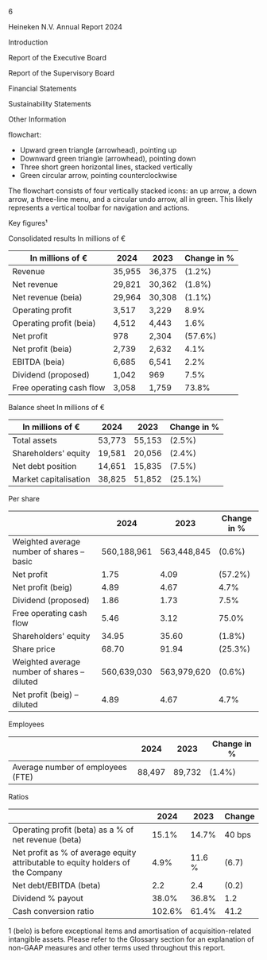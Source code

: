 6

Heineken
N.V.
Annual
Report
2024

Introduction

Report
of the
Executive
Board

Report
of the
Supervisory
Board

Financial
Statements

Sustainability
Statements

Other
Information <!-- text, from page 0 (l=0.000,t=0.015,r=0.059,b=0.769), with ID f6fbb047-d062-46fd-a282-ae7f32092995 -->

flowchart:  
- Upward green triangle (arrowhead), pointing up  
- Downward green triangle (arrowhead), pointing down  
- Three short green horizontal lines, stacked vertically  
- Green circular arrow, pointing counterclockwise  

The flowchart consists of four vertically stacked icons: an up arrow, a down arrow, a three-line menu, and a circular undo arrow, all in green. This likely represents a vertical toolbar for navigation and actions. <!-- marginalia, from page 0 (l=0.000,t=0.776,r=0.058,b=0.998), with ID 9f5503b2-96b7-423c-a23a-7036e76d347f -->

Key figures¹ <!-- text, from page 0 (l=0.070,t=0.021,r=0.185,b=0.066), with ID a1995fdc-44fb-49f4-b67a-8105ffaef8bb -->

Consolidated results
In millions of €
<table><thead><tr><th>In millions of €</th><th>2024</th><th>2023</th><th>Change in %</th></tr></thead><tbody><tr><td>Revenue</td><td>35,955</td><td>36,375</td><td>(1.2%)</td></tr><tr><td>Net revenue</td><td>29,821</td><td>30,362</td><td>(1.8%)</td></tr><tr><td>Net revenue (beia)</td><td>29,964</td><td>30,308</td><td>(1.1%)</td></tr><tr><td>Operating profit</td><td>3,517</td><td>3,229</td><td>8.9%</td></tr><tr><td>Operating profit (beia)</td><td>4,512</td><td>4,443</td><td>1.6%</td></tr><tr><td>Net profit</td><td>978</td><td>2,304</td><td>(57.6%)</td></tr><tr><td>Net profit (beia)</td><td>2,739</td><td>2,632</td><td>4.1%</td></tr><tr><td>EBITDA (beia)</td><td>6,685</td><td>6,541</td><td>2.2%</td></tr><tr><td>Dividend (proposed)</td><td>1,042</td><td>969</td><td>7.5%</td></tr><tr><td>Free operating cash flow</td><td>3,058</td><td>1,759</td><td>73.8%</td></tr></tbody></table> <!-- table, from page 0 (l=0.070,t=0.073,r=0.521,b=0.370), with ID adb12a60-ddbf-4ec4-9efa-359f9cfdc278 -->

Balance sheet
In millions of €
<table><thead><tr><th>In millions of €</th><th>2024</th><th>2023</th><th>Change in %</th></tr></thead><tbody><tr><td>Total assets</td><td>53,773</td><td>55,153</td><td>(2.5%)</td></tr><tr><td>Shareholders' equity</td><td>19,581</td><td>20,056</td><td>(2.4%)</td></tr><tr><td>Net debt position</td><td>14,651</td><td>15,835</td><td>(7.5%)</td></tr><tr><td>Market capitalisation</td><td>38,825</td><td>51,852</td><td>(25.1%)</td></tr></tbody></table> <!-- table, from page 0 (l=0.070,t=0.385,r=0.521,b=0.537), with ID eb1c99be-ce86-4992-8400-c8ec7941033f -->

Per share
<table><thead><tr><th></th><th>2024</th><th>2023</th><th>Change in %</th></tr></thead><tbody><tr><td>Weighted average number of shares – basic</td><td>560,188,961</td><td>563,448,845</td><td>(0.6%)</td></tr><tr><td>Net profit</td><td>1.75</td><td>4.09</td><td>(57.2%)</td></tr><tr><td>Net profit (beig)</td><td>4.89</td><td>4.67</td><td>4.7%</td></tr><tr><td>Dividend (proposed)</td><td>1.86</td><td>1.73</td><td>7.5%</td></tr><tr><td>Free operating cash flow</td><td>5.46</td><td>3.12</td><td>75.0%</td></tr><tr><td>Shareholders' equity</td><td>34.95</td><td>35.60</td><td>(1.8%)</td></tr><tr><td>Share price</td><td>68.70</td><td>91.94</td><td>(25.3%)</td></tr><tr><td>Weighted average number of shares – diluted</td><td>560,639,030</td><td>563,979,620</td><td>(0.6%)</td></tr><tr><td>Net profit (beig) – diluted</td><td>4.89</td><td>4.67</td><td>4.7%</td></tr></tbody></table> <!-- table, from page 0 (l=0.525,t=0.072,r=0.976,b=0.346), with ID 9608c52a-32f3-414b-aa69-8151a386c1f1 -->

Employees
<table><thead><tr><th></th><th>2024</th><th>2023</th><th>Change in %</th></tr></thead><tbody><tr><td>Average number of employees (FTE)</td><td>88,497</td><td>89,732</td><td>(1.4%)</td></tr></tbody></table> <!-- table, from page 0 (l=0.524,t=0.361,r=0.977,b=0.443), with ID 72543395-76c7-4633-b6e7-a7b20c3d18d5 -->

Ratios
<table><thead><tr><th></th><th>2024</th><th>2023</th><th>Change</th></tr></thead><tbody><tr><td>Operating profit (beta) as a % of net revenue (beta)</td><td>15.1%</td><td>14.7%</td><td>40 bps</td></tr><tr><td>Net profit as % of average equity attributable to equity holders of the Company</td><td>4.9%</td><td>11.6 %</td><td>(6.7)</td></tr><tr><td>Net debt/EBITDA (beta)</td><td>2.2</td><td>2.4</td><td>(0.2)</td></tr><tr><td>Dividend % payout</td><td>38.0%</td><td>36.8%</td><td>1.2</td></tr><tr><td>Cash conversion ratio</td><td>102.6%</td><td>61.4%</td><td>41.2</td></tr></tbody></table> <!-- table, from page 0 (l=0.524,t=0.460,r=0.976,b=0.650), with ID 055e8a17-d23c-4084-bb34-b7072ba80471 -->

1 (belo) is before exceptional items and amortisation of acquisition-related intangible assets. Please refer to the Glossary section for an explanation of non-GAAP measures and other terms used throughout this report. <!-- text, from page 0 (l=0.528,t=0.662,r=0.973,b=0.696), with ID 14d8c26f-8c34-4e94-a689-df7bd5355acf -->

 <!-- text, from page 0 (l=0.016,t=0.702,r=0.998,b=1.002), with ID 89a1439a-9527-4005-9f36-369d62f28ee2 -->